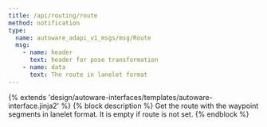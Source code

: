```yaml
---
title: /api/routing/route
method: notification
type:
  name: autoware_adapi_v1_msgs/msg/Route
  msg:
    - name: header
      text: header for pose transformation
    - name: data
      text: The route in lanelet format
---
```


{% extends 'design/autoware-interfaces/templates/autoware-interface.jinja2' %}
{% block description %}
Get the route with the waypoint segments in lanelet format. It is empty if route is not set.
{% endblock %}
